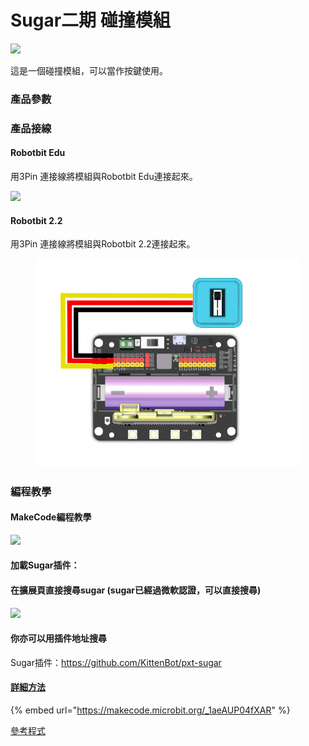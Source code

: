 # Sugar二期 碰撞模組

![](https://kittenbothk.readthedocs.io/en/latest/\_images/crash\_render.png)

這是一個碰撞模組，可以當作按鍵使用。

### 產品參數

### 產品接線

#### Robotbit Edu

用3Pin 連接線將模組與Robotbit Edu連接起來。

![](https://kittenbothk.readthedocs.io/en/latest/\_images/crash\_wire.png)

#### Robotbit 2.2

用3Pin 連接線將模組與Robotbit 2.2連接起來。

<figure><img src="../../.gitbook/assets/crash_wiring_2.2.png" alt=""><figcaption></figcaption></figure>

### 編程教學

#### MakeCode編程教學

![](https://kittenbothk.readthedocs.io/en/latest/\_images/mcbanner15.png)

#### 加載Sugar插件：

#### 在擴展頁直接搜尋sugar (sugar已經過微軟認證，可以直接搜尋)

![](https://kittenbothk.readthedocs.io/en/latest/\_images/sugar\_search.gif)

#### 你亦可以用插件地址搜尋

Sugar插件：https://github.com/KittenBot/pxt-sugar

#### [詳細方法](../../programmingplatforms/makecode/kittenbotandmakecode.md)

{% embed url="https://makecode.microbit.org/_1aeAUP04fXAR" %}

[參考程式](https://makecode.microbit.org/\_1aeAUP04fXAR)
